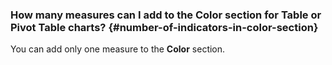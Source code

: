 ### How many measures can I add to the Color section for Table or Pivot Table charts? {#number-of-indicators-in-color-section}

You can add only one measure to the **Color** section.

